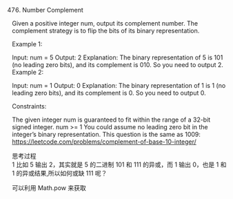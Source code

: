 476. Number Complement

Given a positive integer num, output its complement number. The complement strategy is to flip the bits of its binary representation.

Example 1:

Input: num = 5
Output: 2
Explanation: The binary representation of 5 is 101 (no leading zero bits), and its complement is 010. So you need to output 2.
Example 2:

Input: num = 1
Output: 0
Explanation: The binary representation of 1 is 1 (no leading zero bits), and its complement is 0. So you need to output 0.

Constraints:

The given integer num is guaranteed to fit within the range of a 32-bit signed integer.
num >= 1
You could assume no leading zero bit in the integer’s binary representation.
This question is the same as 1009: https://leetcode.com/problems/complement-of-base-10-integer/

思考过程<br/>
1 比如 5 输出 2，其实就是 5 的二进制 101 和 111 的异或，而 1 输出 0，也是 1 和 1 的异或结果,所以如何或缺 111 呢？

可以利用 Math.pow 来获取
